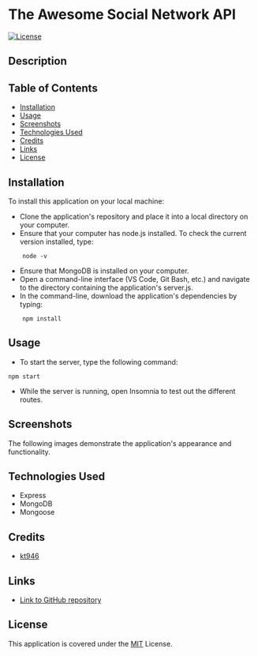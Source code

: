 # The Awesome Social Network API
[![License](https://img.shields.io/badge/License-MIT-blue)](https://opensource.org/licenses/MIT)

## Description


## Table of Contents

* [Installation](#installation)
* [Usage](#usage)
* [Screenshots](#screenshots)
* [Technologies Used](#technologies-used)
* [Credits](#credits)
* [Links](#links)
* [License](#license)

## Installation

To install this application on your local machine:
- Clone the application's repository and place it into a local directory on your computer.
- Ensure that your computer has node.js installed. To check the current version installed, type:
```
    node -v
```
- Ensure that MongoDB is installed on your computer.
- Open a command-line interface (VS Code, Git Bash, etc.) and navigate to the directory containing the application's server.js.
- In the command-line, download the application's dependencies by typing: 
```
    npm install
```

## Usage

- To start the server, type the following command:
```
npm start
```
- While the server is running, open Insomnia to test out the different routes.

## Screenshots

The following images demonstrate the application's appearance and functionality.

## Technologies Used

- Express
- MongoDB
- Mongoose

## Credits

- [kt946](https://github.com/kt946)

## Links

- [Link to GitHub repository](https://github.com/kt946/awesome-social-network-api-NoSQL)

## License

This application is covered under the [MIT](https://opensource.org/licenses/MIT) License.